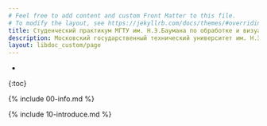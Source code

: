 ```yaml
---
# Feel free to add content and custom Front Matter to this file.
# To modify the layout, see https://jekyllrb.com/docs/themes/#overriding-theme-defaults
title: Cтуденческий практикум МГТУ им. Н.Э.Баумана по обработке и визуализации графов
description: Московский государственный технический университет им. Н.Э.Баумана, 31 октября - 4 декабря 2022
layout: libdoc_custom/page
---
```

* 
{:toc}

{% include 00-info.md %}

{% include 10-introduce.md %}